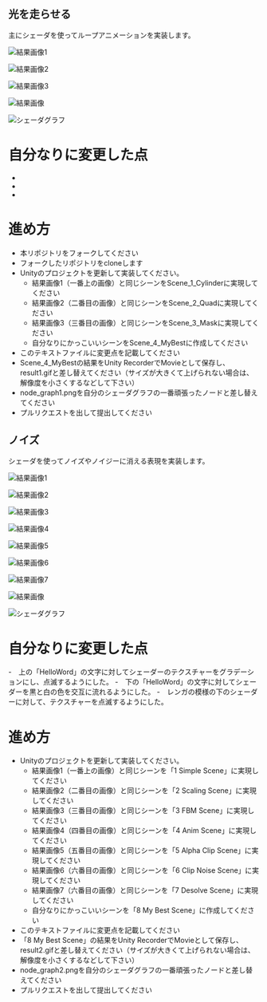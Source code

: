 ## 光を走らせる

主にシェーダを使ってループアニメーションを実装します。

![結果画像1](result1_1.gif)

![結果画像2](result1_2.gif)

![結果画像3](result1_3.gif)

![結果画像](result1.gif)

![シェーダグラフ](node_graph1.png)

# 自分なりに変更した点
-
-
-

# 進め方


- 本リポジトリをフォークしてください
- フォークしたリポジトリをcloneします
- Unityのプロジェクトを更新して実装してください。
  - 結果画像1（一番上の画像）と同じシーンをScene_1_Cylinderに実現してください
  - 結果画像2（二番目の画像）と同じシーンをScene_2_Quadに実現してください
  - 結果画像3（三番目の画像）と同じシーンをScene_3_Maskに実現してください
  - 自分なりにかっこいいシーンをScene_4_MyBestに作成してください
- このテキストファイルに変更点を記載してください
- Scene_4_MyBestの結果をUnity RecorderでMovieとして保存し、result1.gifと差し替えてください（サイズが大きくて上げられない場合は、解像度を小さくするなどして下さい）
- node_graph1.pngを自分のシェーダグラフの一番頑張ったノードと差し替えてください
- プルリクエストを出して提出してください

## ノイズ


シェーダを使ってノイズやノイジーに消える表現を実装します。

![結果画像1](result2_1.jpg)

![結果画像2](result2_2.gif)

![結果画像3](result2_3.jpg)

![結果画像4](result2_4.gif)

![結果画像5](result2_5.gif)

![結果画像6](result2_6.gif)

![結果画像7](result2_7.gif)

![結果画像](result2.gif)

![シェーダグラフ](node_graph2.png)

# 自分なりに変更した点
-　上の「HelloWord」の文字に対してシェーダーのテクスチャーをグラデーションにし、点滅するようにした。
-　下の「HelloWord」の文字に対してシェーダーを黒と白の色を交互に流れるようにした。
-　レンガの模様の下のシェーダーに対して、テクスチャーを点滅するようにした。

# 進め方

- Unityのプロジェクトを更新して実装してください。
  - 結果画像1（一番上の画像）と同じシーンを「1 Simple Scene」に実現してください
  - 結果画像2（二番目の画像）と同じシーンを「2 Scaling Scene」に実現してください
  - 結果画像3（三番目の画像）と同じシーンを「3 FBM Scene」に実現してください
  - 結果画像4（四番目の画像）と同じシーンを「4 Anim Scene」に実現してください
  - 結果画像5（五番目の画像）と同じシーンを「5 Alpha Clip Scene」に実現してください
  - 結果画像6（六番目の画像）と同じシーンを「6 Clip Noise Scene」に実現してください
  - 結果画像7（六番目の画像）と同じシーンを「7 Desolve Scene」に実現してください
  - 自分なりにかっこいいシーンを「8 My Best Scene」に作成してください
- このテキストファイルに変更点を記載してください
- 「8 My Best Scene」の結果をUnity RecorderでMovieとして保存し、result2.gifと差し替えてください（サイズが大きくて上げられない場合は、解像度を小さくするなどして下さい）
- node_graph2.pngを自分のシェーダグラフの一番頑張ったノードと差し替えてください
- プルリクエストを出して提出してください
